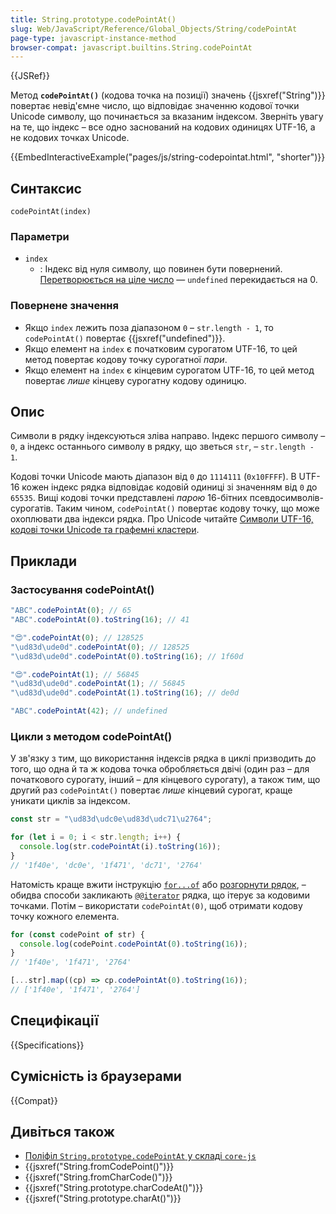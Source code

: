 ```yaml
---
title: String.prototype.codePointAt()
slug: Web/JavaScript/Reference/Global_Objects/String/codePointAt
page-type: javascript-instance-method
browser-compat: javascript.builtins.String.codePointAt
---
```


{{JSRef}}

Метод **`codePointAt()`** (кодова точка на позиції) значень {{jsxref("String")}} повертає невід'ємне число, що відповідає значенню кодової точки Unicode символу, що починається за вказаним індексом. Зверніть увагу на те, що індекс – все одно заснований на кодових одиницях UTF-16, а не кодових точках Unicode.

{{EmbedInteractiveExample("pages/js/string-codepointat.html", "shorter")}}

## Синтаксис

```js-nolint
codePointAt(index)
```

### Параметри

- `index`
  - : Індекс від нуля символу, що повинен бути повернений. [Перетворюється на ціле число](/uk/docs/Web/JavaScript/Reference/Global_Objects/Number#peretvorennia-na-tsile) — `undefined` перекидається на 0.

### Повернене значення

- Якщо `index` лежить поза діапазоном `0` – `str.length - 1`, то `codePointAt()` повертає {{jsxref("undefined")}}.
- Якщо елемент на `index` є початковим сурогатом UTF-16, то цей метод повертає кодову точку сурогатної _пари_.
- Якщо елемент на `index` є кінцевим сурогатом UTF-16, то цей метод повертає _лише_ кінцеву сурогатну кодову одиницю.

## Опис

Символи в рядку індексуються зліва направо. Індекс першого символу – `0`, а індекс останнього символу в рядку, що зветься `str`, – `str.length - 1`.

Кодові точки Unicode мають діапазон від `0` до `1114111` (`0x10FFFF`). В UTF-16 кожен індекс рядка відповідає кодовій одиниці зі значенням від `0` до `65535`. Вищі кодові точки представлені _парою_ 16-бітних псевдосимволів-сурогатів. Таким чином, `codePointAt()` повертає кодову точку, що може охоплювати два індекси рядка. Про Unicode читайте [Символи UTF-16, кодові точки Unicode та графемні кластери](/uk/docs/Web/JavaScript/Reference/Global_Objects/String#symvoly-utf-16-kodovi-tochky-unicode-ta-hrafemni-klastery).

## Приклади

### Застосування codePointAt()

```js
"ABC".codePointAt(0); // 65
"ABC".codePointAt(0).toString(16); // 41

"😍".codePointAt(0); // 128525
"\ud83d\ude0d".codePointAt(0); // 128525
"\ud83d\ude0d".codePointAt(0).toString(16); // 1f60d

"😍".codePointAt(1); // 56845
"\ud83d\ude0d".codePointAt(1); // 56845
"\ud83d\ude0d".codePointAt(1).toString(16); // de0d

"ABC".codePointAt(42); // undefined
```

### Цикли з методом codePointAt()

У зв'язку з тим, що використання індексів рядка в циклі призводить до того, що одна й та ж кодова точка обробляється двічі (один раз – для початкового сурогату, інший – для кінцевого сурогату), а також тим, що другий раз `codePointAt()` повертає _лише_ кінцевий сурогат, краще уникати циклів за індексом.

```js example-bad
const str = "\ud83d\udc0e\ud83d\udc71\u2764";

for (let i = 0; i < str.length; i++) {
  console.log(str.codePointAt(i).toString(16));
}
// '1f40e', 'dc0e', '1f471', 'dc71', '2764'
```

Натомість краще вжити інструкцію [`for...of`](/uk/docs/Web/JavaScript/Guide/Loops_and_iteration#instruktsiia-forof) або [розгорнути рядок](/uk/docs/Web/JavaScript/Reference/Operators/Spread_syntax), – обидва способи закликають [`@@iterator`](/uk/docs/Web/JavaScript/Reference/Global_Objects/String/@@iterator) рядка, що ітерує за кодовими точками. Потім – використати `codePointAt(0)`, щоб отримати кодову точку кожного елемента.

```js
for (const codePoint of str) {
  console.log(codePoint.codePointAt(0).toString(16));
}
// '1f40e', '1f471', '2764'

[...str].map((cp) => cp.codePointAt(0).toString(16));
// ['1f40e', '1f471', '2764']
```

## Специфікації

{{Specifications}}

## Сумісність із браузерами

{{Compat}}

## Дивіться також

- [Поліфіл `String.prototype.codePointAt` у складі `core-js`](https://github.com/zloirock/core-js#ecmascript-string-and-regexp)
- {{jsxref("String.fromCodePoint()")}}
- {{jsxref("String.fromCharCode()")}}
- {{jsxref("String.prototype.charCodeAt()")}}
- {{jsxref("String.prototype.charAt()")}}
